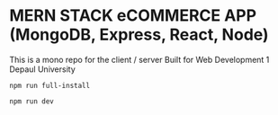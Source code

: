# MERN STACK eCOMMERCE APP (MongoDB, Express, React, Node)

This is a mono repo for the client / server 
Built for Web Development 1 Depaul University

`npm run full-install`

`npm run dev`
